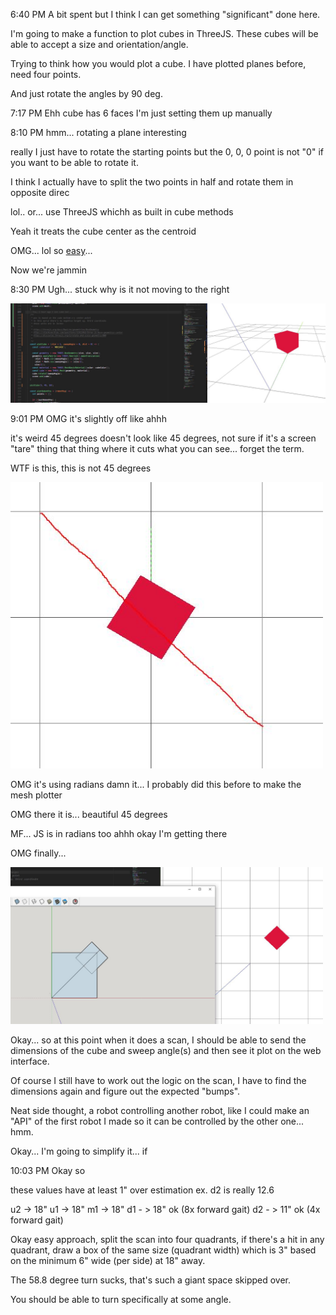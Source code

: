 6:40 PM
A bit spent but I think I can get something "significant" done here.

I'm going to make a function to plot cubes in ThreeJS. These cubes will be able to accept a size and orientation/angle.

Trying to think how you would plot a cube. I have plotted planes before, need four points.

And just rotate the angles by 90 deg.

7:17 PM
Ehh cube has 6 faces I'm just setting them up manually

8:10 PM
hmm... rotating a plane interesting

really I just have to rotate the starting points but the 0, 0, 0 point is not "0" if you want to be able to rotate it.

I think I actually have to split the two points in half and rotate them in opposite direc

lol.. or... use ThreeJS whichh as built in cube methods

Yeah it treats the cube center as the centroid

OMG... lol so [easy](https://discourse.threejs.org/t/rotate-and-scale-geometry/880)...

Now we're jammin

8:30 PM
Ugh... stuck why is it not moving to the right

<img src="../../media/05-10-2022--stucko.JPG" width="800"/>

9:01 PM
OMG it's slightly off like ahhh

it's weird 45 degrees doesn't look like 45 degrees, not sure if it's a screen "tare" thing that thing where it cuts what you can see... forget the term.

WTF is this, this is not 45 degrees

<img src="../../media/05-10-2022--not-45.JPG" width="500"/>

OMG it's using radians damn it... I probably did this before to make the mesh plotter

OMG there it is... beautiful 45 degrees

MF... JS is in radians too ahhh okay I'm getting there

OMG finally...

<img src="../../media/05-10-2022--matches.JPG" width="500"/>

Okay... so at this point when it does a scan, I should be able to send the dimensions of the cube and sweep angle(s) and then see it plot on the web interface.

Of course I still have to work out the logic on the scan, I have to find the dimensions again and figure out the expected "bumps".

Neat side thought, a robot controlling another robot, like I could make an "API" of the first robot I made so it can be controlled by the other one... hmm.

Okay... I'm going to simplify it... if

10:03 PM
Okay so

these values have at least 1" over estimation ex. d2 is really 12.6

u2 -> 18"
u1 -> 18"
m1 -> 18"
d1 - > 18" ok (8x forward gait)
d2 - > 11" ok (4x forward gait)

Okay easy approach, split the scan into four quadrants, if there's a hit in any quadrant, draw a box of the same size (quadrant width) which is 3" based on the minimum 6" wide (per side) at 18" away.

The 58.8 degree turn sucks, that's such a giant space skipped over.

You should be able to turn specifically at some angle.

